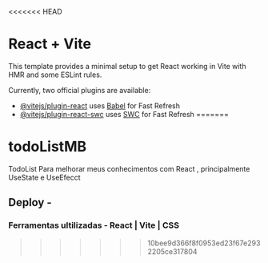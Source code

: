 <<<<<<< HEAD
# React + Vite

This template provides a minimal setup to get React working in Vite with HMR and some ESLint rules.

Currently, two official plugins are available:

- [@vitejs/plugin-react](https://github.com/vitejs/vite-plugin-react/blob/main/packages/plugin-react/README.md) uses [Babel](https://babeljs.io/) for Fast Refresh
- [@vitejs/plugin-react-swc](https://github.com/vitejs/vite-plugin-react-swc) uses [SWC](https://swc.rs/) for Fast Refresh
=======
# todoListMB
TodoList Para melhorar meus conhecimentos com React , principalmente UseState e UseEfecct <br>
## Deploy  - 
### Ferramentas ultilizadas - React | Vite | CSS 
>>>>>>> 10bee9d366f8f0953ed23f67e2932205ce317804
